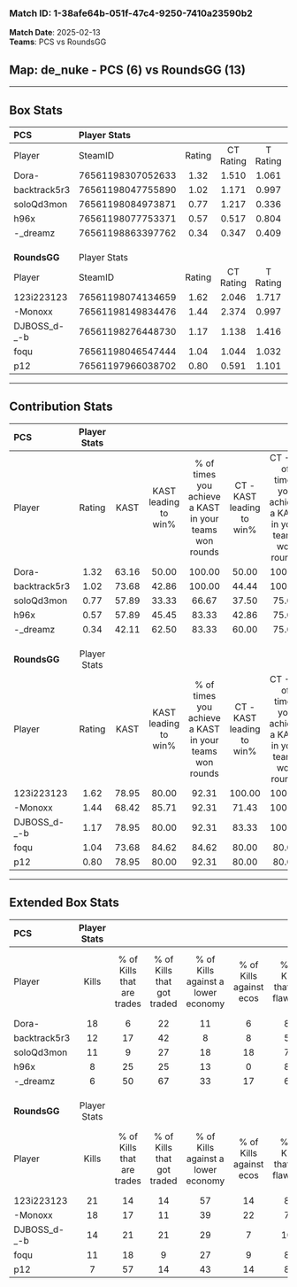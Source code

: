 ### Match ID: 1-38afe64b-051f-47c4-9250-7410a23590b2  
**Match Date**: 2025-02-13  
**Teams**: PCS vs RoundsGG  

## **Map**: de_nuke - PCS (6) vs RoundsGG (13)  
---  

## Box Stats  

| **PCS**      | Player Stats      |        |           |          |       |       |       |         |        |      |     |
| :- | :- | :-: | :-: | :-: | :-: | :-: | :-: | :-: | :-: | :-: | :-: |
| Player       | SteamID           | Rating | CT Rating | T Rating | KAST  |  ADR  | Kills | Assists | Deaths | K/D  | HS% |
| Dora-        | 76561198307052633 |  1.32  |   1.510   |  1.061   | 63.16 | 101.3 |  18   |    3    |   13   | 1.38 | 55  |
| backtrack5r3 | 76561198047755890 |  1.02  |   1.171   |  0.997   | 73.68 | 72.2  |  12   |    2    |   13   | 0.92 | 50  |
| soloQd3mon   | 76561198084973871 |  0.77  |   1.217   |  0.336   | 57.89 | 61.2  |  11   |    2    |   15   | 0.73 | 54  |
| h96x         | 76561198077753371 |  0.57  |   0.517   |  0.804   | 57.89 | 49.0  |   8   |    2    |   16   | 0.50 | 50  |
| -_dreamz     | 76561198863397762 |  0.34  |   0.347   |  0.409   | 42.11 | 37.7  |   6   |    0    |   15   | 0.40 | 83  |
|              |                   |        |           |          |       |       |       |         |        |      |     |
|              |                   |        |           |          |       |       |       |         |        |      |     |
|              |                   |        |           |          |       |       |       |         |        |      |     |
| **RoundsGG** | Player Stats      |        |           |          |       |       |       |         |        |      |     |
| Player       | SteamID           | Rating | CT Rating | T Rating | KAST  |  ADR  | Kills | Assists | Deaths | K/D  | HS% |
| 123i223123   | 76561198074134659 |  1.62  |   2.046   |  1.717   | 78.95 | 119.3 |  21   |    2    |   13   | 1.62 | 80  |
| -Monoxx      | 76561198149834476 |  1.44  |   2.374   |  0.997   | 68.42 | 92.1  |  18   |    3    |   9    | 2.00 | 66  |
| DJBOSS_d-_-b | 76561198276448730 |  1.17  |   1.138   |  1.416   | 78.95 | 73.0  |  14   |    0    |   12   | 1.17 | 71  |
| foqu         | 76561198046547444 |  1.04  |   1.044   |  1.032   | 73.68 | 64.3  |  11   |    9    |   11   | 1.00 | 18  |
| p12          | 76561197966038702 |  0.80  |   0.591   |  1.101   | 78.95 | 44.5  |   7   |    2    |   11   | 0.64 | 42  |
---  

## Contribution Stats  

| **PCS**      | Player Stats |       |                      |                                                        |                           |                                                             |                          |                                                            |
| :- | :-: | :-: | :-: | :-: | :-: | :-: | :-: | :-: |
| Player       |    Rating    | KAST  | KAST leading to win% | % of times you achieve a KAST in your teams won rounds | CT - KAST leading to win% | CT - % of times you achieve a KAST in your teams won rounds | T - KAST leading to win% | T - % of times you achieve a KAST in your teams won rounds |
| Dora-        |     1.32     | 63.16 |        50.00         |                         100.00                         |           50.00           |                           100.00                            |          50.00           |                           100.00                           |
| backtrack5r3 |     1.02     | 73.68 |        42.86         |                         100.00                         |           44.44           |                           100.00                            |          40.00           |                           100.00                           |
| soloQd3mon   |     0.77     | 57.89 |        33.33         |                         66.67                          |           37.50           |                            75.00                            |          25.00           |                           50.00                            |
| h96x         |     0.57     | 57.89 |        45.45         |                         83.33                          |           42.86           |                            75.00                            |          50.00           |                           100.00                           |
| -_dreamz     |     0.34     | 42.11 |        62.50         |                         83.33                          |           60.00           |                            75.00                            |          66.67           |                           100.00                           |
|              |              |       |                      |                                                        |                           |                                                             |                          |                                                            |
|              |              |       |                      |                                                        |                           |                                                             |                          |                                                            |
|              |              |       |                      |                                                        |                           |                                                             |                          |                                                            |
| **RoundsGG** | Player Stats |       |                      |                                                        |                           |                                                             |                          |                                                            |
| Player       |    Rating    | KAST  | KAST leading to win% | % of times you achieve a KAST in your teams won rounds | CT - KAST leading to win% | CT - % of times you achieve a KAST in your teams won rounds | T - KAST leading to win% | T - % of times you achieve a KAST in your teams won rounds |
| 123i223123   |     1.62     | 78.95 |        80.00         |                         92.31                          |          100.00           |                           100.00                            |          70.00           |                           87.50                            |
| -Monoxx      |     1.44     | 68.42 |        85.71         |                         92.31                          |           71.43           |                           100.00                            |          100.00          |                           87.50                            |
| DJBOSS_d-_-b |     1.17     | 78.95 |        80.00         |                         92.31                          |           83.33           |                           100.00                            |          77.78           |                           87.50                            |
| foqu         |     1.04     | 73.68 |        84.62         |                         84.62                          |           80.00           |                            80.00                            |          87.50           |                           87.50                            |
| p12          |     0.80     | 78.95 |        80.00         |                         92.31                          |           80.00           |                            80.00                            |          80.00           |                           100.00                           |
---  

## Extended Box Stats  

| **PCS**      | Player Stats |                            |                            |                                    |                         |                              |                                 |        |                             |                                     |                          |                               |                            |
| :- | :-: | :-: | :-: | :-: | :-: | :-: | :-: | :-: | :-: | :-: | :-: | :-: | :-: |
| Player       |    Kills     | % of Kills that are trades | % of Kills that got traded | % of Kills against a lower economy | % of Kills against ecos | % of Kills that are flawless | % of Kills that are close duels | Deaths | % of Deaths that get traded | % of Deaths against a lower economy | % of Deaths against ecos | % of Deaths that are flawless | % of Deaths that are close |
| Dora-        |      18      |             6              |             22             |                 11                 |            6            |              83              |                6                |   13   |              8              |                  8                  |            0             |              62               |             0              |
| backtrack5r3 |      12      |             17             |             42             |                 8                  |            8            |              50              |                0                |   13   |             23              |                  8                  |            0             |              77               |             8              |
| soloQd3mon   |      11      |             9              |             27             |                 18                 |           18            |              73              |                0                |   15   |             20              |                  7                  |            0             |              93               |             7              |
| h96x         |      8       |             25             |             25             |                 13                 |            0            |              88              |                0                |   16   |             13              |                 13                  |            6             |              94               |             0              |
| -_dreamz     |      6       |             50             |             67             |                 33                 |           17            |              67              |                0                |   15   |              7              |                  7                  |            0             |              80               |             0              |
|              |              |                            |                            |                                    |                         |                              |                                 |        |                             |                                     |                          |                               |                            |
|              |              |                            |                            |                                    |                         |                              |                                 |        |                             |                                     |                          |                               |                            |
|              |              |                            |                            |                                    |                         |                              |                                 |        |                             |                                     |                          |                               |                            |
| **RoundsGG** | Player Stats |                            |                            |                                    |                         |                              |                                 |        |                             |                                     |                          |                               |                            |
| Player       |    Kills     | % of Kills that are trades | % of Kills that got traded | % of Kills against a lower economy | % of Kills against ecos | % of Kills that are flawless | % of Kills that are close duels | Deaths | % of Deaths that get traded | % of Deaths against a lower economy | % of Deaths against ecos | % of Deaths that are flawless | % of Deaths that are close |
| 123i223123   |      21      |             14             |             14             |                 57                 |           14            |              86              |                5                |   13   |             38              |                 23                  |            15            |              92               |             0              |
| -Monoxx      |      18      |             17             |             11             |                 39                 |           22            |              72              |                6                |   9    |             22              |                 11                  |            0             |              111              |             0              |
| DJBOSS_d-_-b |      14      |             21             |             21             |                 29                 |            7            |             100              |                0                |   12   |             42              |                 25                  |            8             |              58               |             0              |
| foqu         |      11      |             18             |             9              |                 27                 |            9            |              82              |                0                |   11   |             18              |                 18                  |            9             |              73               |             9              |
| p12          |      7       |             57             |             14             |                 43                 |           14            |              86              |                0                |   11   |             36              |                  9                  |            0             |              64               |             0              |
